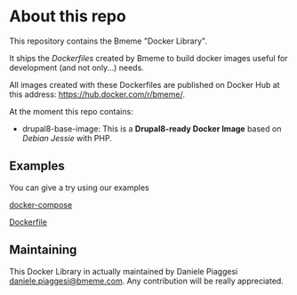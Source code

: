 # About this repo

This repository contains the Bmeme "Docker Library".

It ships the *Dockerfiles* created by Bmeme to build docker
images useful for development (and not only...) needs.

All images created with these Dockerfiles are published on
Docker Hub at this address: https://hub.docker.com/r/bmeme/.

At the moment this repo contains:

- drupal8-base-image: This is a **Drupal8-ready Docker Image**
based on *Debian Jessie* with PHP.

## Examples
You can give a try using our examples

[docker-compose](examples/docker-compose/README.md)

[Dockerfile](examples/dockerfile/README.md)

## Maintaining
This Docker Library in actually maintained by Daniele Piaggesi
<daniele.piaggesi@bmeme.com>. Any contribution will be really
appreciated.
